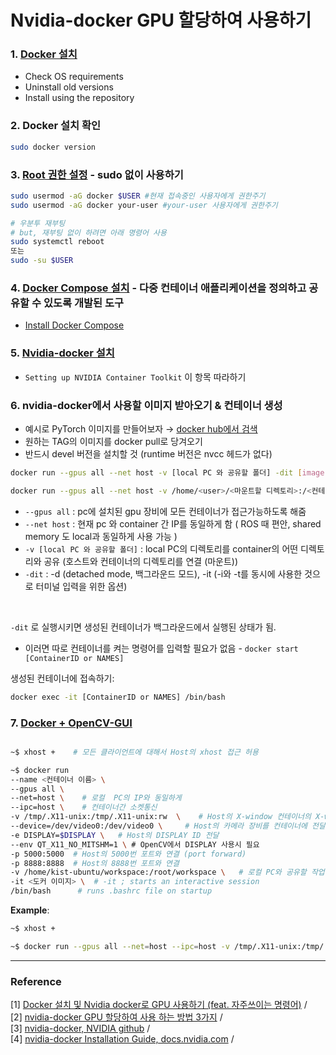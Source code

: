 # Nvidia-docker GPU 할당하여 사용하기 

### 1. [Docker 설치](https://docs.docker.com/engine/install/ubuntu/)
* Check OS requirements 
* Uninstall old versions
* Install using the repository

### 2. Docker 설치 확인 
```bash
sudo docker version
```

### 3. [Root 권한 설정](https://blusky10.tistory.com/359) - sudo 없이 사용하기
```bash
sudo usermod -aG docker $USER #현재 접속중인 사용자에게 권한주기 
sudo usermod -aG docker your-user #your-user 사용자에게 권한주기

# 우분투 재부팅
# but, 재부팅 없이 하려면 아래 명령어 사용
sudo systemctl reboot
또는
sudo -su $USER
```

### 4. [Docker Compose 설치](https://docs.microsoft.com/ko-kr/visualstudio/docker/tutorials/use-docker-compose) - 다중 컨테이너 애플리케이션을 정의하고 공유할 수 있도록 개발된 도구
* [Install Docker Compose](https://docs.docker.com/compose/install/)

### 5. [Nvidia-docker 설치](https://docs.nvidia.com/datacenter/cloud-native/container-toolkit/install-guide.html#docker)
* ```Setting up NVIDIA Container Toolkit``` 이 항목 따라하기 

### 6. nvidia-docker에서 사용할 이미지 받아오기 & 컨테이너 생성 
* 예시로 PyTorch 이미지를 만들어보자 → [docker hub에서 검색](https://hub.docker.com/r/pytorch/pytorch/tags?page=1&ordering=last_updated)
* 원하는 TAG의 이미지를 docker pull로 당겨오기 
* 반드시 devel 버전을 설치할 것 (runtime 버전은 nvcc 헤드가 없다) 
```bash
docker run --gpus all --net host -v [local PC 와 공유할 폴더] -dit [image:tag] /bin/bash   # 예시 

docker run --gpus all --net host -v /home/<user>/<마운트할 디렉토리>:/<컨테이너에 마운트할 위치> -dit pytorch/pytorch:1.8.0-cuda11.1-cudnn8-devel /bin/bash
```
  * ```--gpus all``` : pc에 설치된 gpu 장비에 모든 컨테이너가 접근가능하도록 해줌
  * ```--net host``` : 현재 pc 와 container 간 IP를 동일하게 함 ( ROS 때 편안, shared memory 도 local과 동일하게 사용 가능 )
  * ```-v [local PC 와 공유할 폴더]``` :  local PC의 디렉토리를 container의 어떤 디렉토리와 공유 (호스트와 컨테이너의 디렉토리를 연결 (마운트))
  * ```-dit``` : -d (detached mode, 백그라운드 모드), -it (-i와 -t를 동시에 사용한 것으로 터미널 입력을 위한 옵션)

<br/>

```-dit``` 로 실행시키면 생성된 컨테이너가 백그라운드에서 실행된 상태가 됨. 
* 이러면 따로 컨테이너를 켜는 명령어를 입력할 필요가 없음 - ```docker start [ContainerID or NAMES]```

생성된 컨테이너에 접속하기:
```bash
docker exec -it [ContainerID or NAMES] /bin/bash
```


### 7. [Docker + OpenCV-GUI](https://blog.naver.com/cheeryun/222383212241)
``` bash 

~$ xhost +    # 모든 클라이언트에 대해서 Host의 xhost 접근 허용 

~$ docker run 
--name <컨테이너 이름> \ 
--gpus all \ 
--net=host \    # 로컬  PC의 IP와 동일하게 
--ipc=host \    # 컨테이너간 소켓통신
-v /tmp/.X11-unix:/tmp/.X11-unix:rw  \    # Host의 X-window 컨테이너의 X-window 연결 (volume mount)
--device=/dev/video0:/dev/video0 \     # Host의 카메라 장비를 컨테이너에 전달  
-e DISPLAY=$DISPLAY \   # Host의 DISPLAY ID 전달 
--env QT_X11_NO_MITSHM=1 \ # OpenCV에서 DISPLAY 사용시 필요 
-p 5000:5000  # Host의 5000번 포트와 연결 (port forward)
-p 8888:8888  # Host의 8888번 포트와 연결 
-v /home/kist-ubuntu/workspace:/root/workspace \   # 로컬 PC와 공유할 작업 공간 
-it <도커 이미지> \  # -it ; starts an interactive session
/bin/bash      # runs .bashrc file on startup

```
__Example__:
```bash 
~$ xhost + 

~$ docker run --gpus all --net=host --ipc=host -v /tmp/.X11-unix:/tmp/.X11-unix --device=/dev/video0:/dev/video0 -e DISPLAY=$DISPLAY --env QT_X11_NO_MITSHM=1 -v <공유할 작업공간>:/root/workspace -it <도커_이미지> /bin/bash

```






***
### Reference 
[1] [Docker 설치 및 Nvidia docker로 GPU 사용하기 (feat. 자주쓰이는 명령어)](https://keyog.tistory.com/43) / <br/>
[2] [nvidia-docker GPU 할당하여 사용 하는 방법 3가지](https://kyumdoctor.co.kr/18) / <br/>
[3] [nvidia-docker, NVIDIA github](https://github.com/NVIDIA/nvidia-docker) / <br/>
[4] [nvidia-docker Installation Guide, docs.nvidia.com](https://docs.nvidia.com/datacenter/cloud-native/container-toolkit/install-guide.html#docker) / <br/>


